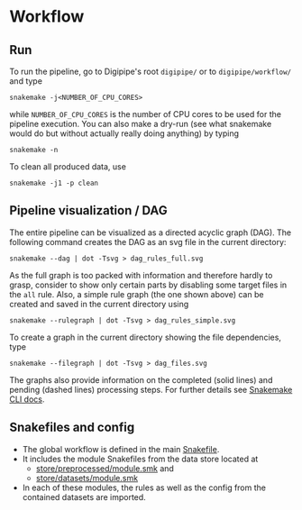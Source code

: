 # Workflow

## Run

To run the pipeline, go to Digipipe's root `digipipe/` or to
`digipipe/workflow/` and type

    snakemake -j<NUMBER_OF_CPU_CORES>

while `NUMBER_OF_CPU_CORES` is the number of CPU cores to be used for the
pipeline execution.  You can also make a dry-run (see what snakemake would do
but without actually really doing anything) by typing

    snakemake -n

To clean all produced data, use

    snakemake -j1 -p clean

## Pipeline visualization / DAG

The entire pipeline can be visualized as a directed acyclic graph (DAG).
The following command creates the DAG as an svg file in the current directory:

    snakemake --dag | dot -Tsvg > dag_rules_full.svg

As the full graph is too packed with information and therefore hardly to grasp,
consider to show only certain parts by disabling some target files in the `all`
rule. Also, a simple rule graph (the one shown above) can be created and saved
in the current directory using

    snakemake --rulegraph | dot -Tsvg > dag_rules_simple.svg

To create a graph in the current directory showing the file dependencies, type

    snakemake --filegraph | dot -Tsvg > dag_files.svg

The graphs also provide information on the completed (solid lines) and pending
(dashed lines) processing steps. For further details see
[Snakemake CLI docs](https://snakemake.readthedocs.io/en/stable/executing/cli.html).

## Snakefiles and config

- The global workflow is defined in the main
  [Snakefile](../workflow/Snakefile).
- It includes the module Snakefiles from the data store located at
  - [store/preprocessed/module.smk](../store/preprocessed/module.smk) and
  - [store/datasets/module.smk](../store/datasets/module.smk)
- In each of these modules, the rules as well as the config from the contained
  datasets are imported.

